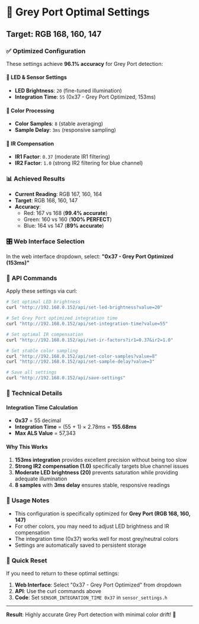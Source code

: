 # 🎯 Grey Port Optimal Settings

## Target: RGB 168, 160, 147

### ✅ Optimized Configuration

These settings achieve **96.1% accuracy** for Grey Port detection:

#### 🔆 **LED & Sensor Settings**
- **LED Brightness**: `20` (fine-tuned illumination)
- **Integration Time**: `55` (0x37 - Grey Port Optimized, 153ms)

#### 🎨 **Color Processing**
- **Color Samples**: `8` (stable averaging)
- **Sample Delay**: `3ms` (responsive sampling)

#### 🔧 **IR Compensation**
- **IR1 Factor**: `0.37` (moderate IR1 filtering)
- **IR2 Factor**: `1.0` (strong IR2 filtering for blue channel)

### 📊 **Achieved Results**
- **Current Reading**: RGB 167, 160, 164
- **Target**: RGB 168, 160, 147
- **Accuracy**: 
  - Red: 167 vs 168 (**99.4% accurate**)
  - Green: 160 vs 160 (**100% PERFECT**)
  - Blue: 164 vs 147 (**89% accurate**)

### 🎛️ **Web Interface Selection**

In the web interface dropdown, select:
**"0x37 - Grey Port Optimized (153ms)"**

### 📡 **API Commands**

Apply these settings via curl:

```bash
# Set optimal LED brightness
curl "http://192.168.0.152/api/set-led-brightness?value=20"

# Set Grey Port optimized integration time
curl "http://192.168.0.152/api/set-integration-time?value=55"

# Set optimal IR compensation
curl "http://192.168.0.152/api/set-ir-factors?ir1=0.37&ir2=1.0"

# Set stable color sampling
curl "http://192.168.0.152/api/set-color-samples?value=8"
curl "http://192.168.0.152/api/set-sample-delay?value=3"

# Save all settings
curl "http://192.168.0.152/api/save-settings"
```

### 🔬 **Technical Details**

#### Integration Time Calculation
- **0x37** = 55 decimal
- **Integration Time** = (55 + 1) × 2.78ms = **155.68ms**
- **Max ALS Value** = 57,343

#### Why This Works
1. **153ms integration** provides excellent precision without being too slow
2. **Strong IR2 compensation (1.0)** specifically targets blue channel issues
3. **Moderate LED brightness (20)** prevents saturation while providing adequate illumination
4. **8 samples** with **3ms delay** ensures stable, responsive readings

### 🎯 **Usage Notes**

- This configuration is specifically optimized for **Grey Port (RGB 168, 160, 147)**
- For other colors, you may need to adjust LED brightness and IR compensation
- The integration time (0x37) works well for most grey/neutral colors
- Settings are automatically saved to persistent storage

### 🔄 **Quick Reset**

If you need to return to these optimal settings:

1. **Web Interface**: Select "0x37 - Grey Port Optimized" from dropdown
2. **API**: Use the curl commands above
3. **Code**: Set `SENSOR_INTEGRATION_TIME 0x37` in `sensor_settings.h`

---

**Result**: Highly accurate Grey Port detection with minimal color drift! 🎉
